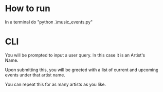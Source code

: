 # How to run
In a terminal do "python .\music_events.py"

# CLI
You will be prompted to input a user query. In this case it is an Artist's Name.

Upon submitting this, you will be greeted with a list of current and upcoming events under that artist name.

You can repeat this for as many artists as you like.